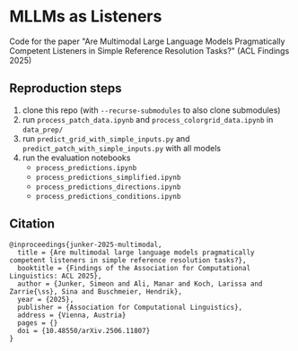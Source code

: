 # MLLMs as Listeners

Code for the paper "Are Multimodal Large Language Models Pragmatically Competent Listeners in Simple Reference Resolution Tasks?"
(ACL Findings 2025)

## Reproduction steps

1. clone this repo (with `--recurse-submodules` to also clone submodules)
2. run `process_patch_data.ipynb` and `process_colorgrid_data.ipynb` in `data_prep/`
3. run `predict_grid_with_simple_inputs.py` and `predict_patch_with_simple_inputs.py` with all models
4. run the evaluation notebooks 
    - `process_predictions.ipynb`
    - `process_predictions_simplified.ipynb`
    - `process_predictions_directions.ipynb`
    - `process_predictions_conditions.ipynb`

## Citation

```
@inproceedings{junker-2025-multimodal,
  title = {Are multimodal large language models pragmatically competent listeners in simple reference resolution tasks?},
  booktitle = {Findings of the Association for Computational Linguistics: ACL 2025},
  author = {Junker, Simeon and Ali, Manar and Koch, Larissa and Zarrie{\ss}, Sina and Buschmeier, Hendrik},
  year = {2025},
  publisher = {Association for Computational Linguistics},
  address = {Vienna, Austria}
  pages = {}
  doi = {10.48550/arXiv.2506.11807}
}
```
